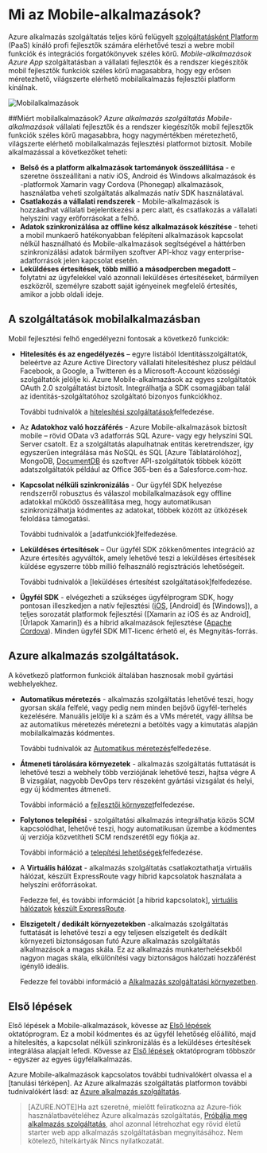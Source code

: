 <properties
    pageTitle="Mik azok a Mobile-alkalmazások"
    description="Megtudhatja, hogy milyen előnyei jelent alkalmazás szolgáltatás állítsuk be a vállalati mobilalkalmazások."
    services="app-service\mobile"
    documentationCenter=""
    authors="adrianhall"
    manager="yochayk"
    editor=""/>

<tags
    ms.service="app-service-mobile"
    ms.workload="na"
    ms.tgt_pltfrm="mobile-multiple"
    ms.devlang="na"
    ms.topic="hero-article"
    ms.date="10/01/2016"
    ms.author="adrianha"/>

# <a name="getting-started"> </a>Mi az Mobile-alkalmazások?

Azure alkalmazás szolgáltatás teljes körű felügyelt [szolgáltatásként Platform](https://azure.microsoft.com/overview/what-is-paas/) (PaaS) kínáló profi fejlesztők számára elérhetővé teszi a webre mobil funkciók és integrációs forgatókönyvek széles körű. *Mobile-alkalmazások* *Azure App* szolgáltatásban a vállalati fejlesztők és a rendszer kiegészítők mobil fejlesztők funkciók széles körű magasabbra, hogy egy erősen méretezhető, világszerte elérhető mobilalkalmazás fejlesztői platform kínálnak.

![Mobilalkalmazások](./media/app-service-mobile-value-prop/overview.png)

##<a name="why-mobile-apps"></a>Miért mobilalkalmazások?
*Azure alkalmazás szolgáltatás* *Mobile-alkalmazások* vállalati fejlesztők és a rendszer kiegészítők mobil fejlesztők funkciók széles körű magasabbra, hogy nagymértékben méretezhető, világszerte elérhető mobilalkalmazás fejlesztési platformot biztosít. Mobile alkalmazással a következőket teheti:

- **Belső és a platform alkalmazások tartományok összeállítása** - e szeretne összeállítani a natív iOS, Android és Windows alkalmazások és -platformok Xamarin vagy Cordova (Phonegap) alkalmazások, használatba veheti szolgáltatás alkalmazás natív SDK használatával.
- **Csatlakozás a vállalati rendszerek** - Mobile-alkalmazások is hozzáadhat vállalati bejelentkezési a perc alatt, és csatlakozás a vállalati helyszíni vagy erőforrásokat a felhő.
- **Adatok szinkronizálása az offline kész alkalmazások készítése** - teheti a mobil munkaerő hatékonyabban felépíteni alkalmazások kapcsolat nélkül használható és Mobile-alkalmazások segítségével a háttérben szinkronizálási adatok bármilyen szoftver API-khoz vagy enterprise-adatforrások jelen kapcsolat esetén.
- **Leküldéses értesítések, több millió a másodpercben megadott** – folytatni az ügyfelekkel való azonnali leküldéses értesítéseket, bármilyen eszközről, személyre szabott saját igényeinek megfelelő értesítés, amikor a jobb oldali ideje.

## <a name="mobile-app-features"></a>A szolgáltatások mobilalkalmazásban
Mobil fejlesztési felhő engedélyezni fontosak a következő funkciók:

- **Hitelesítés és az engedélyezés** – egyre listából Identitásszolgáltatók, beleértve az Azure Active Directory vállalati hitelesítéshez plusz például Facebook, a Google, a Twitteren és a Microsoft-Account közösségi szolgáltatók jelölje ki.  Azure Mobile-alkalmazások az egyes szolgáltatók OAuth 2.0 szolgáltatást biztosít.  Integrálhatja a SDK csomagjában talál az identitás-szolgáltatóhoz szolgáltató bizonyos funkciókhoz.

  További tudnivalók a [hitelesítési szolgáltatások]felfedezése.

- Az **Adatokhoz való hozzáférés** - Azure Mobile-alkalmazások biztosít mobile – rövid OData v3 adatforrás SQL Azure- vagy egy helyszíni SQL Server csatolt.  Ez a szolgáltatás alapulhatnak entitás keretrendszer, így egyszerűen integrálása más NoSQL és SQL [Azure Táblatárolóhoz], MongoDB, [DocumentDB] és szoftver API-szolgáltatók többek között adatszolgáltatók például az Office 365-ben és a Salesforce.com-hoz.
- **Kapcsolat nélküli szinkronizálás** - Our ügyfél SDK helyezése rendszerről robusztus és válaszol mobilalkalmazások egy offline adatokkal működő összeállítása meg, hogy automatikusan szinkronizálhatja kódmentes az adatokat, többek között az ütközések feloldása támogatási.

  További tudnivalók a [adatfunkciók]felfedezése.

- **Leküldéses értesítések** – Our ügyfél SDK zökkenőmentes integráció az Azure értesítés agyváltók, amely lehetővé teszi a leküldéses értesítések küldése egyszerre több millió felhasználó regisztrációs lehetőségeit.

  További tudnivalók a [leküldéses értesítést szolgáltatások]felfedezése.

- **Ügyfél SDK** - elvégezheti a szükséges ügyfélprogram SDK, hogy pontosan illeszkedjen a natív fejlesztési ([iOS], [Android] és [Windows]), a teljes sorozatát platformok fejlesztési ([Xamarin az iOS és az Android], [Űrlapok Xamarin]) és a hibrid alkalmazások fejlesztése ([Apache Cordova]).  Minden ügyfél SDK MIT-licenc érhető el, és Megnyitás-forrás.

## <a name="azure-app-service-features"></a>Azure alkalmazás szolgáltatások.
A következő platformon funkciók általában hasznosak mobil gyártási webhelyekhez.

- **Automatikus méretezés** - alkalmazás szolgáltatás lehetővé teszi, hogy gyorsan skála felfelé, vagy pedig nem minden bejövő ügyfél-terhelés kezelésére. Manuális jelölje ki a szám és a VMs méretét, vagy állítsa be az automatikus méretezés méretezni a betöltés vagy a kimutatás alapján mobilalkalmazás kódmentes.

  További tudnivalók az [Automatikus méretezés]felfedezése.

- **Átmeneti tárolására környezetek** - alkalmazás szolgáltatás futtatását is lehetővé teszi a webhely több verziójának lehetővé teszi, hajtsa végre A B vizsgálat, nagyobb DevOps terv részeként gyártási vizsgálat és helyi, egy új kódmentes átmeneti.

  További információ a [fejlesztői környezet]felfedezése.

- **Folytonos telepítési** - szolgáltatási alkalmazás integrálhatja közös SCM kapcsolódhat, lehetővé teszi, hogy automatikusan üzembe a kódmentes új verziója közvetítheti SCM rendszerétől egy fiókja az.

  További információ a [telepítési lehetőségek]felfedezése.

- A **Virtuális hálózat** - alkalmazás szolgáltatás csatlakoztathatja virtuális hálózat, készült ExpressRoute vagy hibrid kapcsolatok használata a helyszíni erőforrásokat.

  Fedezze fel, és további információt [a hibrid kapcsolatok], [virtuális hálózatok] [készült ExpressRoute].

- **Elszigetelt / dedikált környezetekben** -alkalmazás szolgáltatás futtatását is lehetővé teszi a egy teljesen elszigetelt és dedikált környezeti biztonságosan futó Azure alkalmazás szolgáltatás alkalmazások a magas skála.  Ez az alkalmazás munkaterhelésekből nagyon magas skála, elkülönítési vagy biztonságos hálózati hozzáférést igénylő ideális.

  Fedezze fel további információ a [Alkalmazás szolgáltatási környezetben].

## <a name="getting-started"></a>Első lépések ##
Első lépések a Mobile-alkalmazások, kövesse az [Első lépések] oktatóprogram.  Ez a mobil kódmentes és az ügyfél lehetőség előállító, majd a hitelesítés, a kapcsolat nélküli szinkronizálás és a leküldéses értesítések integrálása alapjait lefedi.  Kövesse az [Első lépések] oktatóprogram többször - egyszer az egyes ügyfélalkalmazás.

Azure Mobile-alkalmazások kapcsolatos további tudnivalókért olvassa el a [tanulási térképen].
Az Azure alkalmazás szolgáltatás platformon további tudnivalókért lásd: az [Azure alkalmazás szolgáltatás].

>[AZURE.NOTE]Ha azt szeretné, mielőtt feliratkozna az Azure-fiók használatbavételéhez Azure alkalmazás szolgáltatás, [Próbálja meg alkalmazás szolgáltatás](https://tryappservice.azure.com/?appServiceName=mobile), ahol azonnal létrehozhat egy rövid életű starter web app alkalmazás szolgáltatásban megnyitásához. Nem kötelező, hitelkártyák Nincs nyilatkozatát.

<!-- URLs. -->
[Migrate your Mobile Service to App Service]: app-service-mobile-migrating-from-mobile-services.md
[Azure alkalmazás szolgáltatás]: ../app-service/app-service-value-prop-what-is.md
[Első lépések]: app-service-mobile-ios-get-started.md
[Azure Táblatárolója]: ../storage/storage-getting-started-guide.md
[DocumentDB]: ../documentdb/documentdb-get-started.md
[hitelesítési szolgáltatások]: ./app-service-mobile-auth.md
[adatok funkciók]: ./app-service-mobile-offline-data-sync.md
[leküldéses értesítést funkciók]: ../notification-hubs/notification-hubs-push-notification-overview.md
[iOS]: ./app-service-mobile-ios-how-to-use-client-library.md
[Android-alapú]: ./app-service-mobile-android-how-to-use-client-library.md
[A Windows]: ./app-service-mobile-dotnet-how-to-use-client-library.md
[Az iOS és az Android Xamarin]: ./app-service-mobile-dotnet-how-to-use-client-library.md
[Xamarin űrlapok]: ./app-service-mobile-xamarin-forms-get-started.md
[Apache Cordova]: ./app-service-mobile-cordova-how-to-use-client-library.md
[Automatikus méretezés]: ../app-service-web/web-sites-scale.md
[fejlesztői környezet]: ../app-service-web/web-sites-staged-publishing.md
[telepítési lehetőségek]: ../app-service-web/web-sites-deploy.md
[hibrid kapcsolatok]: ../app-service-web/web-sites-hybrid-connection-get-started.md
[virtuális hálózatok]: ../app-service-web/web-sites-integrate-with-vnet.md
[Készült ExpressRoute]: ../app-service-web/app-service-app-service-environment-network-configuration-expressroute.md
[Alkalmazás szolgáltatási környezetben]: ../app-service-web/app-service-app-service-environment-intro.md
[tanulási térkép]: https://azure.microsoft.com/en-us/documentation/learning-paths/appservice-mobileapps/
